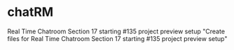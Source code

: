 # chatRM
Real Time Chatroom Section 17 starting #135 project preview setup
"Create files for Real Time Chatroom Section 17 starting #135 project preview setup"
